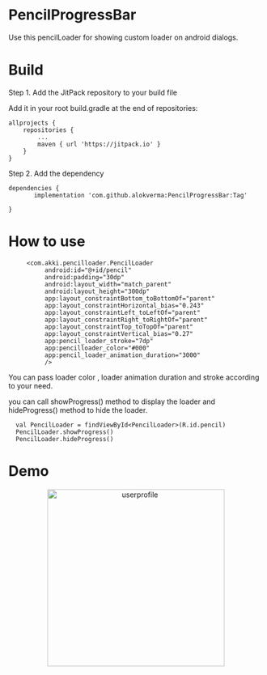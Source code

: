 # PencilProgressBar
Use this pencilLoader for showing custom loader on android dialogs.

# Build

Step 1. Add the JitPack repository to your build file

Add it in your root build.gradle at the end of repositories:

	allprojects {
		repositories {
			...
			maven { url 'https://jitpack.io' }
		}
	}
  
  Step 2. Add the dependency
  
	dependencies {
	       implementation 'com.github.alokverma:PencilProgressBar:Tag'

	}
  
   # How to use
  
         <com.akki.pencilloader.PencilLoader
              android:id="@+id/pencil"
              android:padding="30dp"
              android:layout_width="match_parent"
              android:layout_height="300dp"
              app:layout_constraintBottom_toBottomOf="parent"
              app:layout_constraintHorizontal_bias="0.243"
              app:layout_constraintLeft_toLeftOf="parent"
              app:layout_constraintRight_toRightOf="parent"
              app:layout_constraintTop_toTopOf="parent"
              app:layout_constraintVertical_bias="0.27"
              app:pencil_loader_stroke="7dp"
              app:pencilloader_color="#000"
              app:pencil_loader_animation_duration="3000"
              />

You can pass loader color , loader animation duration and stroke according to your need.

you can call showProgress() method to display the loader and hideProgress() method to hide the loader.
	
	  val PencilLoader = findViewById<PencilLoader>(R.id.pencil)
	  PencilLoader.showProgress()
	  PencilLoader.hideProgress()
	  
  
 # Demo 
  <p align="center">
  <img src="https://user-images.githubusercontent.com/7018540/99263341-0cf26a00-2845-11eb-94a4-8ad578ad29ad.gif" width="350" title="userprofile">
  </p>

  

